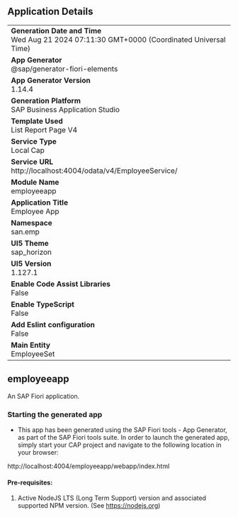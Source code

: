 ## Application Details
|               |
| ------------- |
|**Generation Date and Time**<br>Wed Aug 21 2024 07:11:30 GMT+0000 (Coordinated Universal Time)|
|**App Generator**<br>@sap/generator-fiori-elements|
|**App Generator Version**<br>1.14.4|
|**Generation Platform**<br>SAP Business Application Studio|
|**Template Used**<br>List Report Page V4|
|**Service Type**<br>Local Cap|
|**Service URL**<br>http://localhost:4004/odata/v4/EmployeeService/|
|**Module Name**<br>employeeapp|
|**Application Title**<br>Employee App|
|**Namespace**<br>san.emp|
|**UI5 Theme**<br>sap_horizon|
|**UI5 Version**<br>1.127.1|
|**Enable Code Assist Libraries**<br>False|
|**Enable TypeScript**<br>False|
|**Add Eslint configuration**<br>False|
|**Main Entity**<br>EmployeeSet|

## employeeapp

An SAP Fiori application.

### Starting the generated app

-   This app has been generated using the SAP Fiori tools - App Generator, as part of the SAP Fiori tools suite.  In order to launch the generated app, simply start your CAP project and navigate to the following location in your browser:

http://localhost:4004/employeeapp/webapp/index.html

#### Pre-requisites:

1. Active NodeJS LTS (Long Term Support) version and associated supported NPM version.  (See https://nodejs.org)


